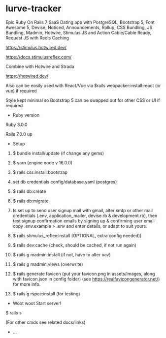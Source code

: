 # lurve-tracker

Epic Ruby On Rails 7 SaaS Dating app with PostgreSQL, Bootstrap 5, Font Awesome 5, Devise, Noticed, Announcements, Rollup, CSS Bundling, JS Bundling, Madmin, Hotwire, Stimulus JS and Action Cable/Cable Ready, Request JS with Redis Caching

https://stimulus.hotwired.dev/

https://docs.stimulusreflex.com/

Combine with Hotwire and Strada

https://hotwired.dev/

Also can be easily used with React/Vue via $rails webpacker:install:react (or vue) if required

Style kept minimal so Bootstrap 5 can be swapped out for other CSS or UI if required

* Ruby version

Ruby 3.0.0

Rails 7.0.0 up

* Setup

1. $ bundle install/update (if change any gems)
2. $ yarn  (engine node v 16.0.0)
3. $ rails css:install:bootstrap
4. set db credentials config/database.yaml (postgres)
5. $ rails db:create
6. $ rails db:migrate
7. Is set up to send user signup mail with gmail, alter smtp or other mail credentials (.env, application_mailer, devise.rb & development.rb), then test signup confirmation emails by signing up & confirming user email
copy .env.example > .env and enter details, or adapt to suit yours.

8. $ rails stimulus_reflex:install (OPTIONAL, extra config needed))

9. $ rails dev:cache (check, should be cached, if not run again)
10. $ rails g madmin:install  (if not, have to alter nav)
11. $ rails g madmin:views  (overwrite)
12. $ rails generate favicon  (put your favicon.png in assets/images, along with favicon.json in config folder)
    (see https://realfavicongenerator.net/)  for more info.
13. $ rails g rspec:install  (for testing)

* Woot woot  Start server!

$ rails s

(For other cmds see  related docs/links)



* ...
